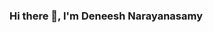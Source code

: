 ### Hi there 👋, I'm Deneesh Narayanasamy 
  
  
  <!-- [![Deneesh's github stats](https://github-readme-stats.vercel.app/api?username=deneesh)] -->


<!--
**Deneesh/Deneesh** is a ✨ _special_ ✨ repository because its `README.md` (this file) appears on your GitHub profile.

Here are some ideas to get you started:

- 🔭 I’m currently working on ...
- 🌱 I’m currently learning ...
- 👯 I’m looking to collaborate on ...
- 🤔 I’m looking for help with ...
- 💬 Ask me about ...
- 📫 How to reach me: ...
- 😄 Pronouns: ...
- ⚡ Fun fact: ...
-->
